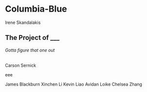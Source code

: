 # Columbia-Blue

Irene Skandalakis

## The Project of **\_\_\_**

###### Gotta figure that one out


Carson Sernick

eee

James Blackburn
Xinchen Li
Kevin Liao
Avidan Loike
Chelsea Zhang

